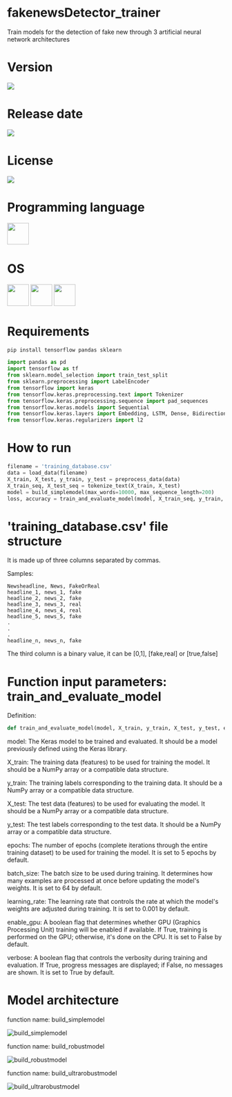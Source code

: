 # fakenewsDetector_trainer

Train models for the detection of fake new through 3 artificial neural network architectures

# Version

![](https://img.shields.io/badge/Version%3A-1.0-success)

# Release date

![](https://img.shields.io/badge/Release%20date-Jan%2C%206%2C%202023-9cf)

# License

![](https://img.shields.io/github/license/Ileriayo/markdown-badges?style=for-the-badge)

# Programming language

<img src="https://img.icons8.com/?size=512&id=13441&format=png" width="50"/>

# OS

<img src="https://img.icons8.com/?size=512&id=17842&format=png" width="50"/> <img src="https://img.icons8.com/?size=512&id=122959&format=png" width="50"/> <img src="https://img.icons8.com/?size=512&id=108792&format=png" width="50"/>

# Requirements

```bash
pip install tensorflow pandas sklearn
```

```python
import pandas as pd
import tensorflow as tf
from sklearn.model_selection import train_test_split
from sklearn.preprocessing import LabelEncoder
from tensorflow import keras
from tensorflow.keras.preprocessing.text import Tokenizer
from tensorflow.keras.preprocessing.sequence import pad_sequences
from tensorflow.keras.models import Sequential
from tensorflow.keras.layers import Embedding, LSTM, Dense, Bidirectional, Dropout, SpatialDropout1D, Reshape
from tensorflow.keras.regularizers import l2
```

# How to run

```python
filename = 'training_database.csv'
data = load_data(filename)
X_train, X_test, y_train, y_test = preprocess_data(data)
X_train_seq, X_test_seq = tokenize_text(X_train, X_test)
model = build_simplemodel(max_words=10000, max_sequence_length=200)
loss, accuracy = train_and_evaluate_model(model, X_train_seq, y_train, X_test_seq, y_test)
```

# 'training_database.csv' file structure

It is made up of three columns separated by commas.

Samples:
```csv
Newsheadline, News, FakeOrReal
headline_1, news_1, fake
headline_2, news_2, fake
headline_3, news_3, real
headline_4, news_4, real
headline_5, news_5, fake
.
.
.
headline_n, news_n, fake 
```
The third column is a binary value, it can be [0,1], [fake,real] or [true,false]

# Function input parameters: train_and_evaluate_model

Definition:
```python
def train_and_evaluate_model(model, X_train, y_train, X_test, y_test, epochs=5, batch_size=64, learning_rate=0.001, enable_gpu=False, verbose=True):
```

model: The Keras model to be trained and evaluated. It should be a model previously defined using the Keras library.

X_train: The training data (features) to be used for training the model. It should be a NumPy array or a compatible data structure.

y_train: The training labels corresponding to the training data. It should be a NumPy array or a compatible data structure.

X_test: The test data (features) to be used for evaluating the model. It should be a NumPy array or a compatible data structure.

y_test: The test labels corresponding to the test data. It should be a NumPy array or a compatible data structure.

epochs: The number of epochs (complete iterations through the entire training dataset) to be used for training the model. It is set to 5 epochs by default.

batch_size: The batch size to be used during training. It determines how many examples are processed at once before updating the model's weights. It is set to 64 by default.

learning_rate: The learning rate that controls the rate at which the model's weights are adjusted during training. It is set to 0.001 by default.

enable_gpu: A boolean flag that determines whether GPU (Graphics Processing Unit) training will be enabled if available. If True, training is performed on the GPU; otherwise, it's done on the CPU. It is set to False by default.

verbose: A boolean flag that controls the verbosity during training and evaluation. If True, progress messages are displayed; if False, no messages are shown. It is set to True by default.

# Model architecture

function name: build_simplemodel

![build_simplemodel](images/fake_or_real_news_simplemodel.png)

function name: build_robustmodel

![build_robustmodel](images/fake_or_real_news_robustmodel.png)

function name: build_ultrarobustmodel

![build_ultrarobustmodel](images/fake_or_real_news_ultrarobustmodel.png)


